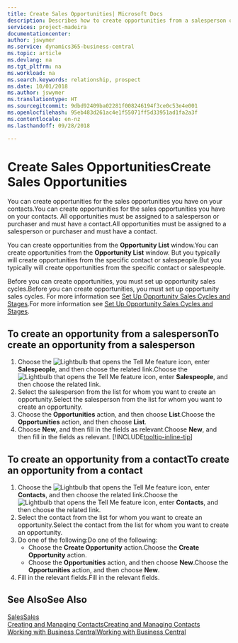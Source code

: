 ```yaml
---
title: Create Sales Opportunities| Microsoft Docs
description: Describes how to create opportunities from a salesperson or a contact in Business Central.
services: project-madeira
documentationcenter: 
author: jswymer
ms.service: dynamics365-business-central
ms.topic: article
ms.devlang: na
ms.tgt_pltfrm: na
ms.workload: na
ms.search.keywords: relationship, prospect
ms.date: 10/01/2018
ms.author: jswymer
ms.translationtype: HT
ms.sourcegitcommit: 9dbd92409ba02281f008246194f3ce0c53e4e001
ms.openlocfilehash: 95eb483d261ac4e1f55071ff5d33951ad1fa2a3f
ms.contentlocale: en-nz
ms.lasthandoff: 09/28/2018

---
```

# <a name="create-sales-opportunities"></a><span data-ttu-id="523f7-103">Create Sales Opportunities</span><span class="sxs-lookup"><span data-stu-id="523f7-103">Create Sales Opportunities</span></span>
<span data-ttu-id="523f7-104">You can create opportunities for the sales opportunities you have on your contacts.</span><span class="sxs-lookup"><span data-stu-id="523f7-104">You can create opportunities for the sales opportunities you have on your contacts.</span></span> <span data-ttu-id="523f7-105">All opportunities must be assigned to a salesperson or purchaser and must have a contact.</span><span class="sxs-lookup"><span data-stu-id="523f7-105">All opportunities must be assigned to a salesperson or purchaser and must have a contact.</span></span>

<span data-ttu-id="523f7-106">You can create opportunities from the **Opportunity List** window.</span><span class="sxs-lookup"><span data-stu-id="523f7-106">You can create opportunities from the **Opportunity List** window.</span></span> <span data-ttu-id="523f7-107">But you typically will create opportunities from the specific contact or salespeople.</span><span class="sxs-lookup"><span data-stu-id="523f7-107">But you typically will create opportunities from the specific contact or salespeople.</span></span>

<span data-ttu-id="523f7-108">Before you can create opportunities, you must set up opportunity sales cycles.</span><span class="sxs-lookup"><span data-stu-id="523f7-108">Before you can create opportunities, you must set up opportunity sales cycles.</span></span> <span data-ttu-id="523f7-109">For more information see [Set Up Opportunity Sales Cycles and Stages](marketing-how-setup-opportunity-sales-cycles-stages.md).</span><span class="sxs-lookup"><span data-stu-id="523f7-109">For more information see [Set Up Opportunity Sales Cycles and Stages](marketing-how-setup-opportunity-sales-cycles-stages.md).</span></span>

## <a name="to-create-an-opportunity-from-a-salesperson"></a><span data-ttu-id="523f7-110">To create an opportunity from a salesperson</span><span class="sxs-lookup"><span data-stu-id="523f7-110">To create an opportunity from a salesperson</span></span>
1. <span data-ttu-id="523f7-111">Choose the ![Lightbulb that opens the Tell Me feature](media/ui-search/search_small.png "Tell me what you want to do") icon, enter **Salespeople**, and then choose the related link.</span><span class="sxs-lookup"><span data-stu-id="523f7-111">Choose the ![Lightbulb that opens the Tell Me feature](media/ui-search/search_small.png "Tell me what you want to do") icon, enter **Salespeople**, and then choose the related link.</span></span>
2. <span data-ttu-id="523f7-112">Select the salesperson from the list for whom you want to create an opportunity.</span><span class="sxs-lookup"><span data-stu-id="523f7-112">Select the salesperson from the list for whom you want to create an opportunity.</span></span>
3. <span data-ttu-id="523f7-113">Choose the **Opportunities** action, and then choose **List**.</span><span class="sxs-lookup"><span data-stu-id="523f7-113">Choose the **Opportunities** action, and then choose **List**.</span></span>
4. <span data-ttu-id="523f7-114">Choose **New**, and then fill in the fields as relevant.</span><span class="sxs-lookup"><span data-stu-id="523f7-114">Choose **New**, and then fill in the fields as relevant.</span></span> [!INCLUDE[tooltip-inline-tip](includes/tooltip-inline-tip_md.md)]  



## <a name="to-create-an-opportunity-from-a-contact"></a><span data-ttu-id="523f7-115">To create an opportunity from a contact</span><span class="sxs-lookup"><span data-stu-id="523f7-115">To create an opportunity from a contact</span></span>
1. <span data-ttu-id="523f7-116">Choose the ![Lightbulb that opens the Tell Me feature](media/ui-search/search_small.png "Tell me what you want to do") icon, enter **Contacts**, and then choose the related link.</span><span class="sxs-lookup"><span data-stu-id="523f7-116">Choose the ![Lightbulb that opens the Tell Me feature](media/ui-search/search_small.png "Tell me what you want to do") icon, enter **Contacts**, and then choose the related link.</span></span>
2. <span data-ttu-id="523f7-117">Select the contact from the list for whom you want to create an opportunity.</span><span class="sxs-lookup"><span data-stu-id="523f7-117">Select the contact from the list for whom you want to create an opportunity.</span></span>
3. <span data-ttu-id="523f7-118">Do one of the following:</span><span class="sxs-lookup"><span data-stu-id="523f7-118">Do one of the following:</span></span>
   * <span data-ttu-id="523f7-119">Choose the **Create Opportunity** action.</span><span class="sxs-lookup"><span data-stu-id="523f7-119">Choose the **Create Opportunity** action.</span></span>
   * <span data-ttu-id="523f7-120">Choose the  **Opportunities** action, and then choose **New**.</span><span class="sxs-lookup"><span data-stu-id="523f7-120">Choose the  **Opportunities** action, and then choose **New**.</span></span>
4. <span data-ttu-id="523f7-121">Fill in the relevant fields.</span><span class="sxs-lookup"><span data-stu-id="523f7-121">Fill in the relevant fields.</span></span>

## <a name="see-also"></a><span data-ttu-id="523f7-122">See Also</span><span class="sxs-lookup"><span data-stu-id="523f7-122">See Also</span></span>
[<span data-ttu-id="523f7-123">Sales</span><span class="sxs-lookup"><span data-stu-id="523f7-123">Sales</span></span>](sales-manage-sales.md)  
[<span data-ttu-id="523f7-124">Creating and Managing Contacts</span><span class="sxs-lookup"><span data-stu-id="523f7-124">Creating and Managing Contacts</span></span>](marketing-contacts.md)  
[<span data-ttu-id="523f7-125">Working with Business Central</span><span class="sxs-lookup"><span data-stu-id="523f7-125">Working with Business Central</span></span>](ui-work-product.md)

